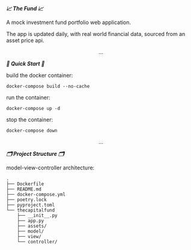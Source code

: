 _**📈 The Fund 📈**_

A mock investment fund portfolio web application.

The app is updated daily, with real world financial data, sourced from an asset price api.

$$. . .$$

_**🚀 Quick Start 🚀**_

build the docker container:
```
docker-compose build --no-cache
```

run the container:
```
docker-compose up -d
```

stop the container:
```
docker-compose down
```

$$. . .$$

_**🗂 Project Structure 🗂**_

model-view-controller architecture:
```
.
├── Dockerfile
├── README.md
├── docker-compose.yml
├── poetry.lock
├── pyproject.toml
└── thecapitalfund
    ├── __init__.py
    ├── app.py
    ├── assets/
    ├── model/
    ├── view/
    └── controller/
```
 
